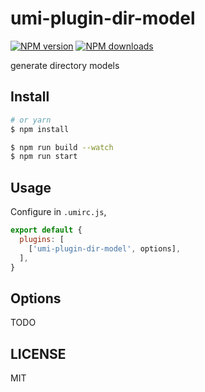 # umi-plugin-dir-model

[![NPM version](https://img.shields.io/npm/v/umi-plugin-dir-model.svg?style=flat)](https://npmjs.org/package/umi-plugin-dir-model)
[![NPM downloads](http://img.shields.io/npm/dm/umi-plugin-dir-model.svg?style=flat)](https://npmjs.org/package/umi-plugin-dir-model)

generate directory models

## Install

```bash
# or yarn
$ npm install
```

```bash
$ npm run build --watch
$ npm run start
```

## Usage

Configure in `.umirc.js`,

```js
export default {
  plugins: [
    ['umi-plugin-dir-model', options],
  ],
}
```

## Options

TODO

## LICENSE

MIT
